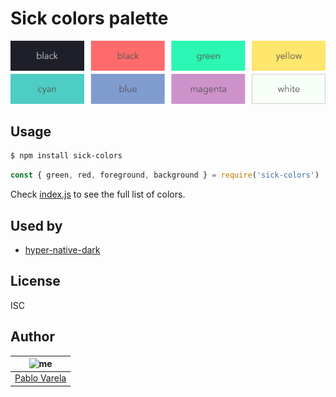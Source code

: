 # Sick colors palette

<p align="center">
  <img src="https://github.com/pablopunk/art/raw/master/sick-colors/palette.png" alt="screenshot">
</p>

## Usage

```bash
$ npm install sick-colors
```

```js
const { green, red, foreground, background } = require('sick-colors')
```

Check [index.js](./index.js) to see the full list of colors.


## Used by

- [hyper-native-dark](https://github.com/pablopunk/hyper-native-dark)


## License

ISC


## Author

| ![me](https://gravatar.com/avatar/fa50aeff0ddd6e63273a068b04353d9d?size=100) |
| ---------------------------------------------------------------------------- |
| [Pablo Varela](https://pablo.life)                                           |
